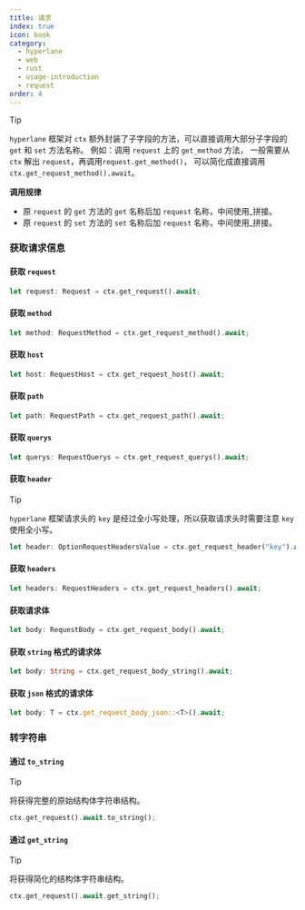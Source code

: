 ```yaml
---
title: 请求
index: true
icon: book
category:
  - hyperlane
  - web
  - rust
  - usage-introduction
  - request
order: 4
---
```


<Share colorful />

> [!tip]
>
> `hyperlane` 框架对 `ctx` 额外封装了子字段的方法，可以直接调用大部分子字段的 `get` 和 `set` 方法名称。
> 例如：调用 `request` 上的 `get_method` 方法，
> 一般需要从 `ctx` 解出 `request`，再调用`request.get_method()`，
> 可以简化成直接调用 `ctx.get_request_method().await`。
>
> **调用规律**
>
> - 原 `request` 的 `get` 方法的 `get` 名称后加 `request` 名称，中间使用\_拼接。
> - 原 `request` 的 `set` 方法的 `set` 名称后加 `request` 名称，中间使用\_拼接。

### 获取请求信息

#### 获取 `request`

```rust
let request: Request = ctx.get_request().await;
```

#### 获取 `method`

```rust
let method: RequestMethod = ctx.get_request_method().await;
```

#### 获取 `host`

```rust
let host: RequestHost = ctx.get_request_host().await;
```

#### 获取 `path`

```rust
let path: RequestPath = ctx.get_request_path().await;
```

#### 获取 `querys`

```rust
let querys: RequestQuerys = ctx.get_request_querys().await;
```

#### 获取 `header`

> [!tip]
>
> `hyperlane` 框架请求头的 `key` 是经过全小写处理，所以获取请求头时需要注意 `key` 使用全小写。

```rust
let header: OptionRequestHeadersValue = ctx.get_request_header("key").await;
```

#### 获取 `headers`

```rust
let headers: RequestHeaders = ctx.get_request_headers().await;
```

#### 获取请求体

```rust
let body: RequestBody = ctx.get_request_body().await;
```

#### 获取 `string` 格式的请求体

```rust
let body: String = ctx.get_request_body_string().await;
```

#### 获取 `json` 格式的请求体

```rust
let body: T = ctx.get_request_body_json::<T>().await;
```

### 转字符串

#### 通过 `to_string`

> [!tip]
> 将获得完整的原始结构体字符串结构。

```rust
ctx.get_request().await.to_string();
```

#### 通过 `get_string`

> [!tip]
> 将获得简化的结构体字符串结构。

```rust
ctx.get_request().await.get_string();
```

<Bottom />
